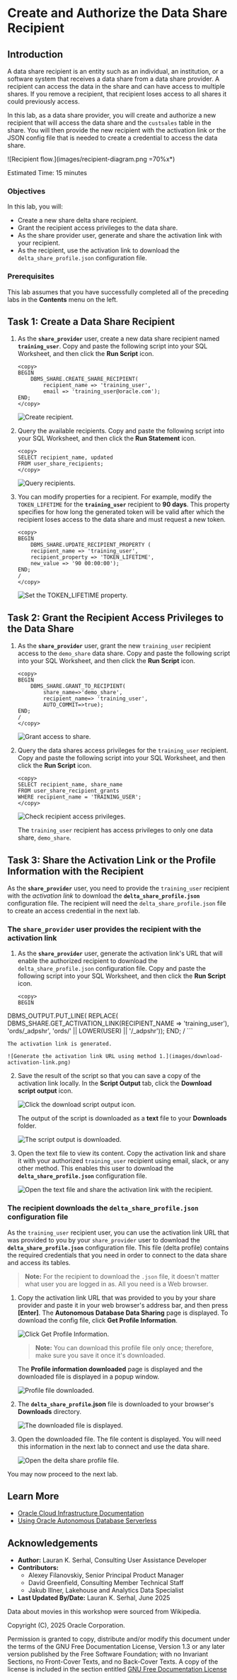 # Create and Authorize the Data Share Recipient

## Introduction

A data share recipient is an entity such as an individual, an institution, or a software system that receives a data share from a data share provider. A recipient can access the data in the share and can have access to multiple shares. If you remove a recipient, that recipient loses access to all shares it could previously access.

In this lab, as a data share provider, you will create and authorize a new recipient that will access the data share and the `custsales` table in the share. You will then provide the new recipient with the activation link or the JSON config file that is needed to create a credential to access the data share.

![Recipient flow.](images/recipient-diagram.png =70%x*)

Estimated Time: 15 minutes

### Objectives

In this lab, you will:

* Create a new share delta share recipient.
* Grant the recipient access privileges to the data share.
* As the share provider user, generate and share the activation link with your recipient.
* As the recipient, use the activation link to download the `delta_share_profile.json` configuration file.

### Prerequisites

This lab assumes that you have successfully completed all of the preceding labs in the **Contents** menu on the left.

## Task 1: Create a Data Share Recipient

1. As the **`share_provider`** user, create a new data share recipient named **`training_user`**. Copy and paste the following script into your SQL Worksheet, and then click the **Run Script** icon.

    ```
    <copy>
    BEGIN
        DBMS_SHARE.CREATE_SHARE_RECIPIENT(
            recipient_name => 'training_user',
            email => 'training_user@oracle.com');
    END;
    </copy>
    ```

    ![Create recipient.](images/create-recipient.png)

2. Query the available recipients. Copy and paste the following script into your SQL Worksheet, and then click the **Run Statement** icon.

    ```
    <copy>
    SELECT recipient_name, updated
    FROM user_share_recipients;
    </copy>
    ```

    ![Query recipients.](images/query-recipients.png)

3. You can modify properties for a recipient. For example, modify the `TOKEN_LIFETIME` for the **`training_user`** recipient to **90 days**. This property specifies for how long the generated token will be valid after which the recipient loses access to the data share and must request a new token.

    ```
    <copy>
    BEGIN
        DBMS_SHARE.UPDATE_RECIPIENT_PROPERTY (
        recipient_name => 'training_user',
        recipient_property => 'TOKEN_LIFETIME',
        new_value => '90 00:00:00');
    END;
    /
    </copy>
    ```

    ![Set the TOKEN_LIFETIME property.](images/set-token-lifetime-property.png)

## Task 2: Grant the Recipient Access Privileges to the Data Share

1. As the **`share_provider`** user, grant the new `training_user` recipient access to the `demo_share` data share. Copy and paste the following script into your SQL Worksheet, and then click the **Run Script** icon.

    ```
    <copy>
    BEGIN
        DBMS_SHARE.GRANT_TO_RECIPIENT(
            share_name=>'demo_share',
            recipient_name=> 'training_user',
            AUTO_COMMIT=>true);
    END;
    /
    </copy>
    ```

    ![Grant access to share.](images/grant-recipient-access.png)

2. Query the data shares access privileges for the `training_user` recipient. Copy and paste the following script into your SQL Worksheet, and then click the **Run Script** icon.

    ```
    <copy>
    SELECT recipient_name, share_name
    FROM user_share_recipient_grants
    WHERE recipient_name = 'TRAINING_USER';
    </copy>
    ```

    ![Check recipient access privileges.](images/query-privileges.png)

    The `training_user` recipient has access privileges to only one data share, `demo_share`.

## Task 3: Share the Activation Link or the Profile Information with the Recipient

As the **`share_provider`** user, you need to provide the `training_user` recipient with the _activation link_ to download the **`delta_share_profile.json`** configuration file. The recipient will need the `delta_share_profile.json` file to create an access credential in the next lab.

### **The `share_provider` user provides the recipient with the activation link**

1. As the  **`share_provider`** user, generate the activation link's URL that will enable the authorized recipient to download the `delta_share_profile.json` configuration file. Copy and paste the following script into your SQL Worksheet, and then click the **Run Script** icon.

    ```
    <copy>
    BEGIN
  DBMS_OUTPUT.PUT_LINE(
    REPLACE(
      DBMS_SHARE.GET_ACTIVATION_LINK(RECIPIENT_NAME => 'training_user'),
      'ords/_adpshr',
      'ords/' || LOWER(USER) || '/_adpshr'));
END;
/
    </copy>
    ```

    The activation link is generated.

    ![Generate the activation link URL using method 1.](images/download-activation-link.png)

2. Save the result of the script so that you can save a copy of the activation link locally. In the **Script Output** tab, click the **Download script output** icon.

    ![Click the download script output icon.](images/click-download-script-output.png)

    The output of the script is downloaded as a **text** file to your **Downloads** folder.

    ![The script output is downloaded.](images/script-output-downloaded.png)

3. Open the text file to view its content. Copy the activation link and share it with your authorized `training_user` recipient using email, slack, or any other method. This enables this user to download the **`delta_share_profile.json`** configuration file.

    ![Open the text file and share the activation link with the recipient.](images/share-activation-link.png)

### **The recipient downloads the `delta_share_profile.json` configuration file**

As the `training_user` recipient user, you can use the activation link URL that was provided to you by your `share_provider` user to download the **`delta_share_profile.json`** configuration file. This file (delta profile) contains the required credentials that you need in order to  connect to the data share and access its tables.

>**Note:** For the recipient to download the `.json` file, it doesn't matter what user you are logged in as. All you need is a Web browser.

1. Copy the activation link URL that was provided to you by your share provider and paste it in your web browser's address bar, and then press **[Enter]**. The **Autonomous Database Data Sharing** page is displayed. To download the config file, click **Get Profile Information**.

    ![Click Get Profile Information.](images/click-get-profile.png)

    >**Note:** You can download this profile file only once; therefore, make sure you save it once it's downloaded.

    The **Profile information downloaded** page is displayed and the downloaded file is displayed in a popup window.

    ![Profile file downloaded.](images/screen-2.png)

2. The **`delta_share_profile`.json** file is downloaded to your browser's **Downloads** directory.

    ![The downloaded file is displayed.](images/downloaded-file.png)

3. Open the downloaded file. The file content is displayed. You will need this information in the next lab to connect and use the data share.

    ![Open the delta share profile file.](images/open-profile.png)

<!--- July 18, 2023: Hiding the method 2 section until this is fixed since David slacked me that there is no fix yet for this step.

**Method 2: The `share_provider` user generates the `delta_share_profile.json` configuration file and shares it with the Recipient**

As a share provider user, you can use this second method to directly generate the `JSON` config file which you can then share with recipient using any method you desire.

1. For this step, you need to log in to your SQL Worksheet as the **`admin`** user. Log out of the **`share_provider`** user. On the **Oracle Database Actions | SQL** banner, click the drop-down list next to the **`SHARE_PROVIDER`** user, and then select **Sign Out** from the drop-down menu. When prompted if you want to leave the site, click **Leave**.

2. Log in as the **`admin`** user. On the **Sign-in** page, enter **`ADMIN`** as the username and **`Training4ADW`** as the password, and then click **Sign in**. You are now logged in as the **`ADMIN`** user. In the **Development** section, click the **SQL** card to display the SQL Worksheet.

    ![Logged in as user admin](images/logged-admin.png)

3. Grant the `http` and `http_proxy` privileges for the specified host to the `DWROLE` role. Use the `DBMS_NETWORK_ACL_ADMIN` package and the `APPEND_HOST_ACE` procedure. For information about the `DBMS_NETWORK_ACL_ADMIN` package, see the [PL/SQL Packages and Types Reference](https://docs.oracle.com/en/database/oracle/oracle-database/19/arpls/DBMS_NETWORK_ACL_ADMIN.html#GUID-254AE700-B355-4EBC-84B2-8EE32011E692) documentation. This is explained in more detail in the next lab. Copy and paste the following script into your SQL Worksheet, and then click the **Run Script** icon.

    >**Note:** Substitute the host value below with your own host value which you can copy from your browser's address bar.

    ![Find the host URL.](images/host-url.png)

    In our example, the host value is the following portion of the URL shown in the address bar:

    **`ukgyxp2x0rqadss-trainingadw.adb.ca-toronto-1.oraclecloudapps.com`**

    ```
    <copy>
    BEGIN
    DBMS_NETWORK_ACL_ADMIN.APPEND_HOST_ACE(
        host => 'ukgyxp2x0rqadss-trainingadw.adb.ca-toronto-1.oraclecloudapps.com',
        lower_port => 443,
        upper_port => 443,
        ace => xs$ace_type(
        privilege_list => xs$name_list('http', 'http_proxy'),
        principal_name => upper('DWROLE'),
        principal_type => xs_acl.ptype_db));
    END;
    /
    </copy>
    ```

    ![Set ACLs.](images/set-acls.png)

4. Log out of the **`admin`** user. On the **Oracle Database Actions | SQL** banner, click the drop-down list next to the `ADMIN` user, and then select **Sign Out** from the drop-down menu. When prompted if you want to leave the site, click **Leave**.

5. Log in as the **`share_provider`** user. On the **Sign-in** page, enter **`share_provider`** as the username and **`DataShare4ADW`** as the password, and then click **Sign in**. In the **Development** section, click the **SQL** card to display the SQL Worksheet.

6. Generate the Delta Share `JSON` config file for your `training_user` recipient. Copy and paste the following script into your SQL Worksheet, and then click the **Run Script** icon.

    ```
    <copy>
    DECLARE
    profile SYS.JSON_OBJECT_T;
    BEGIN
        DBMS_SHARE.POPULATE_SHARE_PROFILE('TRAINING_USER', profile);
        SYS.DBMS_OUTPUT.PUT_LINE(CHR(10)||JSON_QUERY(profile.to_string, '$' PRETTY));
    END;
    /
    </copy>
    ```

7. The **`delta_share_profile.json`** configuration file information is displayed in the **Script Output** tab.

    ![A sample generated JSON config file.](images/sample-generated-file.png)

8. Save the script output (profile information) to a text editor of your choice on your local machine (using the copy and paste method) so that you can have a record of it. You'll need this file with the recipient.

    ![Save the generated JSON config file locally.](images/save-json-file.png)

9. As the recipient user, you will need all of the values from the previous step in the next lab to create the required credential to access your authorized data share.--->

You may now proceed to the next lab.

## Learn More

* [Oracle Cloud Infrastructure Documentation](https://docs.cloud.oracle.com/en-us/iaas/Content/GSG/Concepts/baremetalintro.htm)
* [Using Oracle Autonomous Database Serverless](https://docs.oracle.com/en/cloud/paas/autonomous-database/adbsa/index.html)

## Acknowledgements

* **Author:** Lauran K. Serhal, Consulting User Assistance Developer
* **Contributors:**
    * Alexey Filanovskiy, Senior Principal Product Manager
    * David Greenfield, Consulting Member Technical Staff
    * Jakub Illner, Lakehouse and Analytics Data Specialist
* **Last Updated By/Date:** Lauran K. Serhal, June 2025

Data about movies in this workshop were sourced from Wikipedia.

Copyright (C), 2025 Oracle Corporation.

Permission is granted to copy, distribute and/or modify this document
under the terms of the GNU Free Documentation License, Version 1.3
or any later version published by the Free Software Foundation;
with no Invariant Sections, no Front-Cover Texts, and no Back-Cover Texts.
A copy of the license is included in the section entitled [GNU Free Documentation License](https://oracle-livelabs.github.io/adb/shared/adb-15-minutes/introduction/files/gnu-free-documentation-license.txt)
